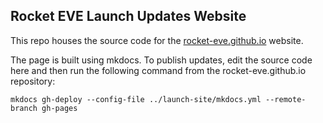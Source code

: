 ## Rocket EVE Launch Updates Website

This repo houses the source code for the [rocket-eve.github.io](https://rocket-eve.github.io) website. 

The page is built using mkdocs. To publish updates, edit the source code here and then run the following command from the rocket-eve.github.io repository: 

`mkdocs gh-deploy --config-file ../launch-site/mkdocs.yml --remote-branch gh-pages`


